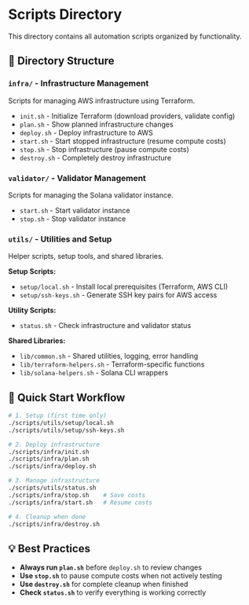 # Scripts Directory

This directory contains all automation scripts organized by functionality.

## 📁 Directory Structure

### `infra/` - Infrastructure Management
Scripts for managing AWS infrastructure using Terraform.

- `init.sh` - Initialize Terraform (download providers, validate config)
- `plan.sh` - Show planned infrastructure changes
- `deploy.sh` - Deploy infrastructure to AWS
- `start.sh` - Start stopped infrastructure (resume compute costs)
- `stop.sh` - Stop infrastructure (pause compute costs)
- `destroy.sh` - Completely destroy infrastructure

### `validator/` - Validator Management
Scripts for managing the Solana validator instance.

- `start.sh` - Start validator instance
- `stop.sh` - Stop validator instance

### `utils/` - Utilities and Setup
Helper scripts, setup tools, and shared libraries.

**Setup Scripts:**
- `setup/local.sh` - Install local prerequisites (Terraform, AWS CLI)
- `setup/ssh-keys.sh` - Generate SSH key pairs for AWS access

**Utility Scripts:**
- `status.sh` - Check infrastructure and validator status

**Shared Libraries:**
- `lib/common.sh` - Shared utilities, logging, error handling
- `lib/terraform-helpers.sh` - Terraform-specific functions
- `lib/solana-helpers.sh` - Solana CLI wrappers

## 🚀 Quick Start Workflow

```bash
# 1. Setup (first time only)
./scripts/utils/setup/local.sh
./scripts/utils/setup/ssh-keys.sh

# 2. Deploy infrastructure
./scripts/infra/init.sh
./scripts/infra/plan.sh
./scripts/infra/deploy.sh

# 3. Manage infrastructure
./scripts/utils/status.sh
./scripts/infra/stop.sh    # Save costs
./scripts/infra/start.sh   # Resume costs

# 4. Cleanup when done
./scripts/infra/destroy.sh
```

## 💡 Best Practices

- **Always run `plan.sh`** before `deploy.sh` to review changes
- **Use `stop.sh`** to pause compute costs when not actively testing
- **Use `destroy.sh`** for complete cleanup when finished
- **Check `status.sh`** to verify everything is working correctly
